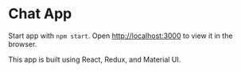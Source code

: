 # Chat App

Start app with `npm start`. Open [http://localhost:3000](http://localhost:3000) to view it in the browser.

This app is built using React, Redux, and Material UI.
